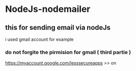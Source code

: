 # NodeJs-nodemailer
## this for sending email via nodeJs
i used gmail account for example

### do not forgite the pirmision for gmail ( third partie )
https://myaccount.google.com/lesssecureapps  >> on
